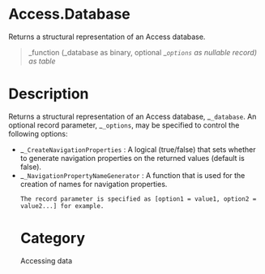 # Access.Database
Returns a structural representation of an Access database.
> _function (_database</code> as binary, optional _<code>_options</code> as nullable record) as table_

# Description 
Returns a structural representation of an Access database, _<code>_database</code>. An optional record parameter, _<code>_options</code>, may be specified to control the following options:
    <ul>
<li>_<code>_CreateNavigationProperties</code> : A logical (true/false) that sets whether to generate navigation properties on the returned values (default is false).</li>
<li>_<code>_NavigationPropertyNameGenerator</code> : A function that is used for the creation of names for navigation properties.</li>


    The record parameter is specified as [option1 = value1, option2 = value2...] for example.
# Category 
Accessing data
